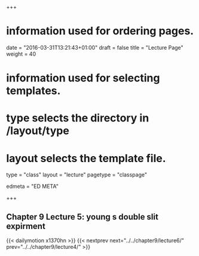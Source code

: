 +++
# information used for ordering pages.
date = "2016-03-31T13:21:43+01:00"
draft = false
title = "Lecture Page"
weight = 40

# information used for selecting templates.
# type selects the directory in /layout/type
# layout selects the template file.

type   = "class"
layout = "lecture"
pagetype = "classpage"





edmeta = "ED META"

+++
## Chapter 9 Lecture 5: young s double slit expirment
{{< dailymotion x1370hn >}}
{{< nextprev next="../../chapter9/lecture6/"     prev="../../chapter9/lecture4/"  >}}

